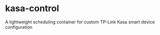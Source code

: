 # kasa-control
A lightweight scheduling container for custom TP-Link Kasa smart device configuration
